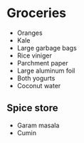# Groceries

- Oranges
- Kale
- Large garbage bags
- Rice viniger
- Parchment paper
- Large aluminum foil
- Both yogurts
- Coconut water

## Spice store

- Garam masala
- Cumin
